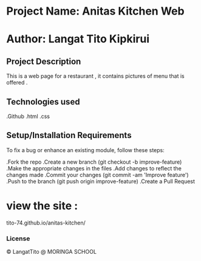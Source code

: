 # Project Name: Anitas Kitchen Web
# Author: Langat Tito Kipkirui
## Project Description
This is a web page for a restaurant , it contains pictures of menu that is offered .

## Technologies used
.Github
.html
.css
## Setup/Installation Requirements
To fix a bug or enhance an existing module, follow these steps:

.Fork the repo .Create a new branch (git checkout -b improve-feature) .Make the appropriate changes in the files .Add changes to reflect the changes made .Commit your changes (git commit -am 'Improve feature') .Push to the branch (git push origin improve-feature) .Create a Pull Request

# view the site :
tito-74.github.io/anitas-kitchen/

### License
© LangatTito @ MORINGA SCHOOL


